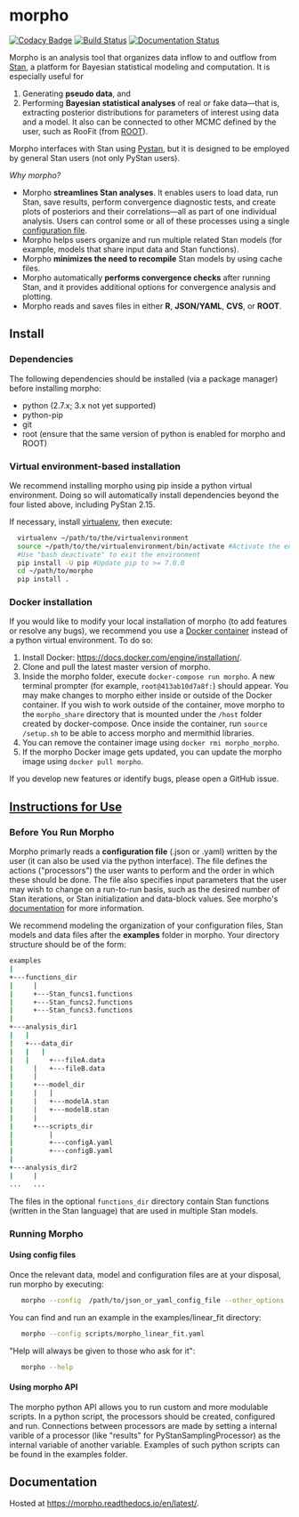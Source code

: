 # morpho

[![Codacy Badge](https://api.codacy.com/project/badge/Grade/7b4a6e74b5cd405ea91b6ddb5cb504d1)](https://app.codacy.com/app/guiguem/morpho?utm_source=github.com&utm_medium=referral&utm_content=project8/morpho&utm_campaign=badger)
[![Build Status](https://travis-ci.org/morphoorg/morpho.svg?branch=master)](https://travis-ci.org/morphoorg/morpho)
[![Documentation Status](https://readthedocs.org/projects/morpho/badge/?version=latest)](https://morpho.readthedocs.io/en/latest/?badge=latest)


Morpho is an analysis tool that organizes data inflow to and outflow from [Stan](http://mc-stan.org/), a platform for Bayesian statistical modeling and computation.
It is especially useful for
  1) Generating **pseudo data**, and
  2) Performing **Bayesian statistical analyses** of real or fake data—that is, extracting posterior distributions for parameters of interest using data and a model.
It also can be connected to other MCMC defined by the user, such as RooFit (from [ROOT](https://root.cern)).

Morpho interfaces with Stan using [Pystan](https://pystan.readthedocs.io/en/latest/), but it is designed to be employed by general Stan users (not only PyStan users).

_Why morpho?_
  - Morpho **streamlines Stan analyses**. It enables users to load data, run Stan, save results, perform convergence diagnostic tests, and create plots of posteriors and their correlations—all as part of one individual analysis. Users can control some or all of these processes using a single [configuration file](https://morpho.readthedocs.io/en/latest/morpho1.html#an-example-file).
  - Morpho helps users organize and run multiple related Stan models (for example, models that share input data and Stan functions).
  - Morpho **minimizes the need to recompile** Stan models by using cache files.
  - Morpho automatically **performs convergence checks** after running Stan, and it provides additional options for convergence analysis and plotting.
  - Morpho reads and saves files in either **R**, **JSON/YAML**, **CVS**, or **ROOT**.

## Install

### Dependencies

The following dependencies should be installed (via a package manager) before installing morpho:
  - python (2.7.x; 3.x not yet supported)
  - python-pip
  - git
  - root (ensure that the same version of python is enabled for morpho and ROOT)

### Virtual environment-based installation

  We recommend installing morpho using pip inside a python virtual environment. Doing so will automatically install dependencies beyond the four listed above, including PyStan 2.15.

  If necessary, install [virtualenv](https://virtualenv.pypa.io/en/stable/), then execute:
  ```bash
	virtualenv ~/path/to/the/virtualenvironment
	source ~/path/to/the/virtualenvironment/bin/activate #Activate the environment
	#Use "bash deactivate" to exit the environment
	pip install -U pip #Update pip to >= 7.0.0
	cd ~/path/to/morpho
	pip install .
  ```

### Docker installation

   If you would like to modify your local installation of morpho (to add features or resolve any bugs), we recommend you use a [Docker container](https://docs.docker.com/get-started/) instead of a python virtual environment. To do so:

  1. Install Docker: https://docs.docker.com/engine/installation/.
  2. Clone and pull the latest master version of morpho.
  3. Inside the morpho folder, execute ```docker-compose run morpho```. A new terminal prompter (for example, ```root@413ab10d7a8f:```) should appear.
  You may make changes to morpho either inside or outside of the Docker container. 
  If you wish to work outside of the container, move morpho to the ```morpho_share``` directory that is mounted under the ```/host``` folder created by docker-compose.
  Once inside the container, run `source /setup.sh` to be able to access morpho and mermithid libraries.
  4. You can remove the container image using ```docker rmi morpho_morpho```.
  5. If the morpho Docker image gets updated, you can update the morpho image using ```docker pull morpho```.

   If you develop new features or identify bugs, please open a GitHub issue.

## [Instructions for Use](#instructions-for-use)

### Before You Run Morpho

Morpho primarly reads a **configuration file** (.json or .yaml) written by the user (it can also be used via the python interface).
The file defines the actions ("processors") the user wants to perform and the order in which these should be done.
The file also specifies input parameters that the user may wish to change on a run-to-run basis, such as the desired number of Stan iterations, or Stan initialization and data-block values. 
See morpho's [documentation](http://morpho.readthedocs.io/en/latest/morpho.html#an-example-file) for more information.

We recommend modeling the organization of your configuration files, Stan models and data files after the **examples** folder in morpho. Your directory structure should be of the form:

```bash
examples
|
+---functions_dir
|	  |
|	  +---Stan_funcs1.functions
|	  +---Stan_funcs2.functions
|	  +---Stan_funcs3.functions
|
+---analysis_dir1
|   |
|   +---data_dir
|   |   |
|   |	  +---fileA.data
|	  |   +---fileB.data
|	  |
|	  +---model_dir
|	  |	  |
|	  |	  +---modelA.stan
|	  |	  +---modelB.stan
|	  |
|	  +---scripts_dir
|	  	  |
|	  	  +---configA.yaml
|	  	  +---configB.yaml
|
+---analysis_dir2
|	  |
...	  ...
```
The files in the optional ```functions_dir``` directory contain Stan functions (written in the Stan language) that are used in multiple Stan models.


### Running Morpho

#### Using config files

Once the relevant data, model and configuration files are at your disposal, run morpho by executing:
```bash
   morpho --config  /path/to/json_or_yaml_config_file --other_options
```

You can find and run an example in the examples/linear_fit directory:
```bash
   morpho --config scripts/morpho_linear_fit.yaml
```

"Help will always be given to those who ask for it":
```bash
   morpho --help
```

#### Using morpho API

The morpho python API allows you to run custom and more modulable scripts.
In a python script, the processors should be created, configured and run.
Connections between processors are made by setting a internal varible of a processor (like "results" for PyStanSamplingProcessor) as the internal variable of another variable.
Examples of such python scripts can be found in the examples folder.


## Documentation

Hosted at https://morpho.readthedocs.io/en/latest/.
